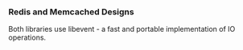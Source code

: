 ### Redis and Memcached Designs

Both libraries use libevent - a fast and portable implementation of IO operations.